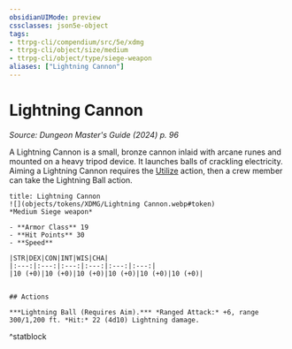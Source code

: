 ```yaml
---
obsidianUIMode: preview
cssclasses: json5e-object
tags:
- ttrpg-cli/compendium/src/5e/xdmg
- ttrpg-cli/object/size/medium
- ttrpg-cli/object/type/siege-weapon
aliases: ["Lightning Cannon"]
---
```

# Lightning Cannon
*Source: Dungeon Master's Guide (2024) p. 96*  

A Lightning Cannon is a small, bronze cannon inlaid with arcane runes and mounted on a heavy tripod device. It launches balls of crackling electricity. Aiming a Lightning Cannon requires the [Utilize](actions.md#Utilize) action, then a crew member can take the Lightning Ball action.

```ad-statblock
title: Lightning Cannon
![](objects/tokens/XDMG/Lightning Cannon.webp#token)
*Medium Siege weapon*

- **Armor Class** 19
- **Hit Points** 30
- **Speed** 

|STR|DEX|CON|INT|WIS|CHA|
|:---:|:---:|:---:|:---:|:---:|:---:|
|10 (+0)|10 (+0)|10 (+0)|10 (+0)|10 (+0)|10 (+0)|


## Actions

***Lightning Ball (Requires Aim).*** *Ranged Attack:* +6, range 300/1,200 ft. *Hit:* 22 (4d10) Lightning damage.
```
^statblock